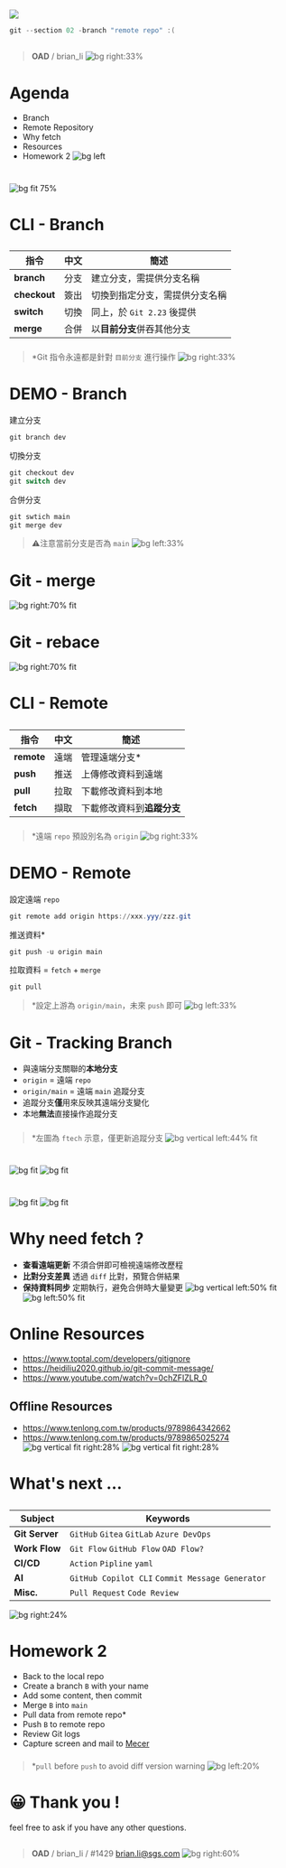 ﻿---
marp: true
paginate: true
headingDivider: 1
footer: git-section-`02`
---

# 
![](asset/gitlogo.png)
```powershell
git --section 02 -branch "remote repo" :(
```
##
> **OAD** / brian_li
![bg right:33%](https://picsum.photos/720?image=213)

# **A**genda
- Branch
- Remote Repository
- Why fetch
- Resources
- Homework 2
![bg left](https://picsum.photos/720?image=143)

#
![bg fit 75%](asset/branch2.png)

# CLI - **Branch**
##
|指令|中文|簡述|
|---|---|---|
|**branch**|分支|建立分支，需提供分支名稱|
|**checkout**|簽出|切換到指定分支，需提供分支名稱|
|**switch**|切換|同上，於 `Git 2.23` 後提供|
|**merge**|合併|以**目前分支**併吞其他分支|
###
> *Git 指令永遠都是針對 `目前分支` 進行操作
![bg right:33%](https://picsum.photos/720?image=543)

# DEMO - **Branch**
建立分支
```powershell
git branch dev
```
切換分支
```powershell
git checkout dev
git switch dev
```
合併分支 
```powershell
git swtich main
git merge dev
```
> ⚠️注意當前分支是否為 `main`
![bg left:33%](asset/ignore.jpg)
<!-- _backgroundColor: #ddd -->

# Git - **merge**
![bg right:70% fit](asset/merge.png)

# Git - **rebace**
![bg right:70% fit](asset/rebase.png)

# CLI - **Remote**
##
|指令|中文|簡述|
|---|---|---|
|**remote**|遠端|管理遠端分支*|
|**push**|推送|上傳修改資料到遠端|
|**pull**|拉取|下載修改資料到本地|
|**fetch**|擷取|下載修改資料到**追蹤分支**|
###
> *遠端 `repo` 預設別名為 `origin`
![bg right:33%](https://picsum.photos/720?image=550)

# DEMO - **Remote**
設定遠端 `repo`
```powershell
git remote add origin https://xxx.yyy/zzz.git
```
推送資料*
```powershell
git push -u origin main
```
拉取資料 = `fetch` + `merge`
```powershell
git pull
```
> *設定上游為 `origin/main`，未來 `push` 即可
![bg left:33%](asset/ignore.jpg)
<!-- _backgroundColor: #ddd -->

# Git - **Tracking** Branch
- 與遠端分支關聯的**本地分支**
- `origin` = 遠端 `repo`
- `origin/main` = 遠端 `main` 追蹤分支
- 追蹤分支**僅**用來反映其遠端分支變化
- 本地**無法**直接操作追蹤分支
###
> *左圖為 `ftech` 示意，僅更新追蹤分支
![bg vertical left:44% fit](asset/fetch3.png)

# 
![bg fit](asset/pull3.png)
![bg fit](asset/pull4.png)

#
![bg fit](asset/push1.png)
![bg fit](asset/push2.png)

# Why need **fetch** ?
- **查看遠端更新**
    不須合併即可檢視遠端修改歷程
- **比對分支差異**
    透過 `diff` 比對，預覽合併結果
- **保持資料同步**
    定期執行，避免合併時大量變更
![bg vertical left:50% fit](asset/fetch1.png)
![bg left:50% fit](asset/fetch2.png)

# **Online** Resources
- https://www.toptal.com/developers/gitignore
- https://heidiliu2020.github.io/git-commit-message/
- https://www.youtube.com/watch?v=0chZFIZLR_0
## **Offline** Resources
- https://www.tenlong.com.tw/products/9789864342662
- https://www.tenlong.com.tw/products/9789865025274
![bg vertical fit right:28%](asset/book1.png)
![bg vertical fit right:28%](asset/book2.png)

# What's **next** ...
##
|Subject|Keywords|
|---|---|
|**Git Server**|`GitHub` `Gitea` `GitLab` `Azure DevOps`|
|**Work Flow**|`Git Flow` `GitHub Flow` `OAD Flow?`|
|**CI/CD**|`Action` `Pipline` `yaml`|
|**AI**|`GitHub Copilot CLI` `Commit Message Generator`|
|**Misc.**|`Pull Request` `Code Review`|

![bg right:24%](https://picsum.photos/720?image=555)
<!-- _class: invert -->

# Home**work** 2
- Back to the local repo
- Create a branch `B` with your name
- Add some content, then commit
- Merge `B` into `main`
- Pull data from remote repo*
- Push `B` to remote repo
- Review Git logs
- Capture screen and mail to [Mecer](mailto:mecer.wu@sgs.com)
###
> *`pull` before `push` to avoid diff version warning
![bg left:20%](https://picsum.photos/720?image=83)

# 😀 Thank you !
feel free to ask if you have any other questions.
##
> **OAD** / brian_li / #1429
brian.li@sgs.com
![bg right:60%](https://picsum.photos/720?image=715)